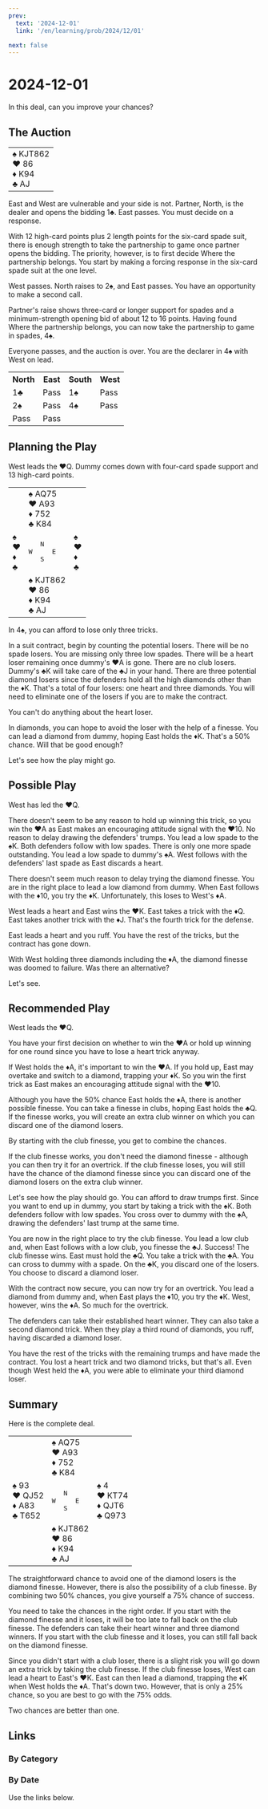```yaml
---
prev:
  text: '2024-12-01'
  link: '/en/learning/prob/2024/12/01'

next: false
---
```


# 2024-12-01

In this deal, can you improve your chances?

<Badge type="warning" text="Play"/>

## The Auction

<table class="hand">
	<tr>
		<td>♠ KJT862<br>♥ 86<br>♦ K94<br>♣ AJ</td>
	</tr>
</table>

East and West are vulnerable and your side is not. Partner, North, is the dealer and opens the bidding 1♣. East passes. You must decide on a response.

With 12 high-card points plus 2 length points for the six-card spade suit, there is enough strength to take the partnership to game once partner opens the bidding. The priority, however, is to first decide Where the partnership belongs. You start by making a forcing response in the six-card spade suit at the one level.

West passes. North raises to 2♠, and East passes. You have an opportunity to make a second call.

Partner's raise shows three-card or longer support for spades and a minimum-strength opening bid of about 12 to 16 points. Having found Where the partnership belongs, you can now take the partnership to game in spades, 4♠.

Everyone passes, and the auction is over. You are the declarer in 4♠ with West on lead.

<table class="auction">
	<tr>
		<th>North</th>
		<th>East</th>
		<th>South</th>
		<th>West</th>
	</tr>
	<tr>
		<td>1♣</td>
		<td>Pass</td>
		<td>1♠</td>
		<td>Pass</td>
	</tr>
	<tr>
		<td>2♠</td>
		<td>Pass</td>
		<td>4♠</td>
		<td>Pass</td>
	</tr>
	<tr>
		<td>Pass</td>
		<td>Pass</td>
		<td></td>
		<td></td>
	</tr>
</table>

## Planning the Play

West leads the ♥Q. Dummy comes down with four-card spade support and 13 high-card points.

<table class="deal">
	<tr>
		<td></td>
		<td>♠ AQ75<br>♥ A93<br>♦ 752<br>♣ K84</td>
		<td></td>
	</tr>
	<tr>
		<td>♠ <br>♥ <br>♦ <br>♣ </td>
		<td><pre>   N<br>W     E<br>   S</pre></td>
		<td>♠ <br>♥ <br>♦ <br>♣ </td>
	</tr>
	<tr>
		<td></td>
		<td>♠ KJT862<br>♥ 86<br>♦ K94<br>♣ AJ</td>
		<td></td>
	</tr>
</table>

In 4♠, you can afford to lose only three tricks.

In a suit contract, begin by counting the potential losers. There will be no spade losers. You are missing only three low spades. There will be a heart loser remaining once dummy's ♥A is gone. There are no club losers. Dummy's ♣K will take care of the ♣J in your hand. There are three potential diamond losers since the defenders hold all the high diamonds other than the ♦K. That's a total of four losers: one heart and three diamonds. You will need to eliminate one of the losers if you are to make the contract.

You can't do anything about the heart loser.

In diamonds, you can hope to avoid the loser with the help of a finesse. You can lead a diamond from dummy, hoping East holds the ♦K. That's a 50% chance. Will that be good enough?

Let's see how the play might go.

## Possible Play

West has led the ♥Q.

There doesn't seem to be any reason to hold up winning this trick, so you win the ♥A as East makes an encouraging attitude signal with the ♥10. No reason to delay drawing the defenders' trumps. You lead a low spade to the ♠K. Both defenders follow with low spades. There is only one more spade outstanding. You lead a low spade to dummy's ♠A. West follows with the defenders' last spade as East discards a heart.

There doesn't seem much reason to delay trying the diamond finesse. You are in the right place to lead a low diamond from dummy. When East follows with the ♦10, you try the ♦K. Unfortunately, this loses to West's ♦A.

West leads a heart and East wins the ♥K. East takes a trick with the ♦Q. East takes another trick with the ♦J. That's the fourth trick for the defense.

East leads a heart and you ruff. You have the rest of the tricks, but the contract has gone down.

With West holding three diamonds including the ♦A, the diamond finesse was doomed to failure. Was there an alternative?

Let's see.

## Recommended Play

West leads the ♥Q.

You have your first decision on whether to win the ♥A or hold up winning for one round since you have to lose a heart trick anyway.

If West holds the ♦A, it's important to win the ♥A. If you hold up, East may overtake and switch to a diamond, trapping your ♦K. So you win the first trick as East makes an encouraging attitude signal with the ♥10.

Although you have the 50% chance East holds the ♦A, there is another possible finesse. You can take a finesse in clubs, hoping East holds the ♣Q. If the finesse works, you will create an extra club winner on which you can discard one of the diamond losers.

By starting with the club finesse, you get to combine the chances.

If the club finesse works, you don't need the diamond finesse - although you can then try it for an overtrick. If the club finesse loses, you will still have the chance of the diamond finesse since you can discard one of the diamond losers on the extra club winner.

Let's see how the play should go. You can afford to draw trumps first. Since you want to end up in dummy, you start by taking a trick with the ♠K. Both defenders follow with low spades. You cross over to dummy with the ♠A, drawing the defenders' last trump at the same time.

You are now in the right place to try the club finesse. You lead a low club and, when East follows with a low club, you finesse the ♣J. Success! The club finesse wins. East must hold the ♣Q. You take a trick with the ♣A. You can cross to dummy with a spade. On the ♣K, you discard one of the losers. You choose to discard a diamond loser.

With the contract now secure, you can now try for an overtrick. You lead a diamond from dummy and, when East plays the ♦10, you try the ♦K. West, however, wins the ♦A. So much for the overtrick.

The defenders can take their established heart winner. They can also take a second diamond trick. When they play a third round of diamonds, you ruff, having discarded a diamond loser.

You have the rest of the tricks with the remaining trumps and have made the contract. You lost a heart trick and two diamond tricks, but that's all. Even though West held the ♦A, you were able to eliminate your third diamond loser.

## Summary

Here is the complete deal.

<table class="deal">
	<tr>
		<td></td>
		<td>♠ AQ75<br>♥ A93<br>♦ 752<br>♣ K84</td>
		<td></td>
	</tr>
	<tr>
		<td>♠ 93<br>♥ QJ52<br>♦ A83<br>♣ T652</td>
		<td><pre>   N<br>W     E<br>   S</pre></td>
		<td>♠ 4<br>♥ KT74<br>♦ QJT6<br>♣ Q973</td>
	</tr>
	<tr>
		<td></td>
		<td>♠ KJT862<br>♥ 86<br>♦ K94<br>♣ AJ</td>
		<td></td>
	</tr>
</table>

The straightforward chance to avoid one of the diamond losers is the diamond finesse. However, there is also the possibility of a club finesse. By combining two 50% chances, you give yourself a 75% chance of success.

You need to take the chances in the right order. If you start with the diamond finesse and it loses, it will be too late to fall back on the club finesse. The defenders can take their heart winner and three diamond winners. If you start with the club finesse and it loses, you can still fall back on the diamond finesse.

Since you didn't start with a club loser, there is a slight risk you will go down an extra trick by taking the club finesse. If the club finesse loses, West can lead a heart to East's ♥K. East can then lead a diamond, trapping the ♦K when West holds the ♦A. That's down two. However, that is only a 25% chance, so you are best to go with the 75% odds.

Two chances are better than one.

## Links

[<Badge type="tip" text="Go to Practice"/>](/en/practice/prob/2024/12/02)

### By Category

[<Badge type="tip" text="<--"/>](/en/learning/prob/2024/11/30)
[<Badge type="tip" text="Calendar"/>](/en/learning/calendar/2024/12)
[<Badge type="tip" text="-->"/>](/en/learning/prob/2024/12/02)

### By Date

Use the links below.